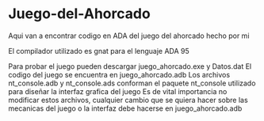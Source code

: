 # Juego-del-Ahorcado
Aqui van a encontrar codigo en ADA del juego del ahorcado hecho por mi

El compilador utilizado es gnat para el lenguaje ADA 95

Para probar el juego pueden descargar juego_ahorcado.exe y Datos.dat
El codigo del juego se encuentra en juego_ahorcado.adb 
Los archivos nt_console.adb y nt_console.ads conforman el paquete nt_console utilizado para diseñar la interfaz grafica del juego
Es de vital importancia no modificar estos archivos, cualquier cambio que se quiera hacer sobre las mecanicas del juego o la interfaz debe hacerse en juego_ahorcado.adb
